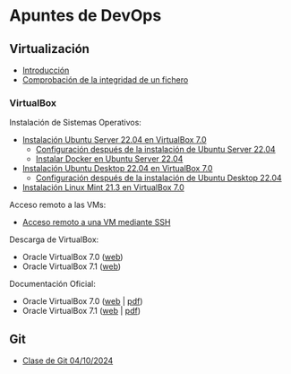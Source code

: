 # Apuntes de DevOps

## Virtualización

* [Introducción](./apuntes/virtualizacion/intro-virtualizacion.md)
* [Comprobación de la integridad de un fichero](./apuntes/virtualizacion/integrity-check.md)

### VirtualBox

Instalación de Sistemas Operativos:

* [Instalación Ubuntu Server 22.04 en VirtualBox 7.0](./apuntes/virtualizacion/ub-server22.04.md)
    * [Configuración después de la instalación de Ubuntu Server 22.04](./apuntes/virtualizacion/ub-server22.04-post-installation.md)
    * [Instalar Docker en Ubuntu Server 22.04](./apuntes/virtualizacion/ub-server22.04-docker-install.md)
* [Instalación Ubuntu Desktop 22.04 en VirtualBox 7.0](./apuntes/virtualizacion/ub-desktop22.04.md)
    * [Configuración después de la instalación de Ubuntu Desktop 22.04](./apuntes/virtualizacion/ub-desktop22.04-post-installation.md)
* [Instalación Linux Mint 21.3 en VirtualBox 7.0](./apuntes/virtualizacion/linux-mint21.3.md)

Acceso remoto a las VMs:

* [Acceso remoto a una VM mediante SSH](./apuntes/virtualizacion/vbox-ssh-access.md)

Descarga de VirtualBox:
* Oracle VirtualBox 7.0 ([web](https://www.virtualbox.org/wiki/Download_Old_Builds_7_0))
* Oracle VirtualBox 7.1 ([web](https://www.virtualbox.org/wiki/Downloads))

Documentación Oficial:
* Oracle VirtualBox 7.0 ([web](https://docs.oracle.com/en/virtualization/virtualbox/7.0/user/index.html) | [pdf](https://docs.oracle.com/en/virtualization/virtualbox/7.0/user/EN-VBOX-7-0-USER.pdf))
* Oracle VirtualBox 7.1 ([web](https://docs.oracle.com/en/virtualization/virtualbox/7.1/user/index.html) | [pdf](https://docs.oracle.com/en/virtualization/virtualbox/7.1/user/EN-VBOX-7-1-USER.pdf))

## Git

* [Clase de Git 04/10/2024](./apuntes/git/clase-git-20241003.md)
